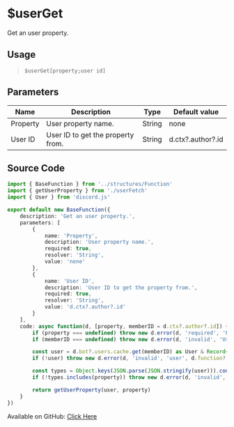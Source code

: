 # $userGet
Get an user property.
## Usage
> `$userGet[property;user id]`
## Parameters
|   Name   |            Description            |  Type  |   Default value   |
|----------|-----------------------------------|--------|-------------------|
| Property | User property name.               | String | none              |
| User ID  | User ID to get the property from. | String | d.ctx?.author?.id |

## Source Code
```ts
import { BaseFunction } from '../structures/Function'
import { getUserProperty } from './userFetch'
import { User } from 'discord.js'

export default new BaseFunction({
    description: 'Get an user property.',
    parameters: [
        {
            name: 'Property',
            description: 'User property name.',
            required: true,
            resolver: 'String',
            value: 'none'
        },
        {
            name: 'User ID',
            description: 'User ID to get the property from.',
            required: true,
            resolver: 'String',
            value: 'd.ctx?.author?.id'
        }
    ],
    code: async function(d, [property, memberID = d.ctx?.author?.id]) {
        if (property === undefined) throw new d.error(d, 'required', 'Property Name', d.function?.name!)
        if (memberID === undefined) throw new d.error(d, 'invalid', 'User ID', d.function?.name!)

        const user = d.bot?.users.cache.get(memberID) as User & Record<string, string>
        if (!user) throw new d.error(d, 'invalid', 'user', d.function?.name!)

        const types = Object.keys(JSON.parse(JSON.stringify(user))).concat(['isBot'])
        if (!types.includes(property)) throw new d.error(d, 'invalid', 'Property', d.function?.name!)

        return getUserProperty(user, property)
    }
})
```
Available on GitHub: [Click Here](https://github.com/Cyberghxst/bdjs/blob/v1/src/functions/userGet.ts)